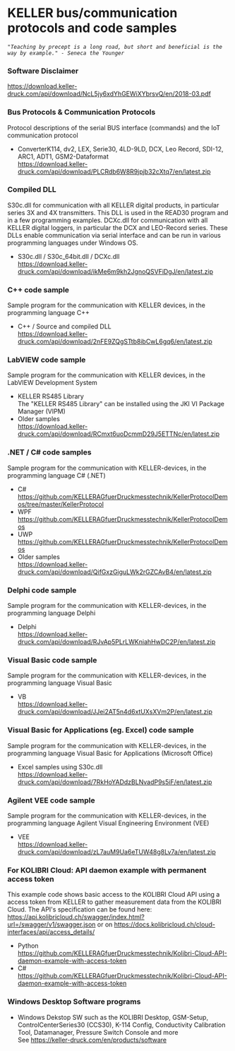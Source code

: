 # KELLER bus/communication protocols and code samples 

*`"Teaching by precept is a long road, but short and beneficial is the way by example." - Seneca the Younger`*

### Software Disclaimer  
https://download.keller-druck.com/api/download/NcL5jy6xdYhGEWiXYbrsvQ/en/2018-03.pdf

### Bus Protocols & Communication Protocols
Protocol descriptions of the serial BUS interface (commands) and the IoT communication protocol  

- ConverterK114, dv2, LEX, Serie30, 4LD-9LD, DCX, Leo Record, SDI-12, ARC1, ADT1, GSM2-Dataformat  
https://download.keller-druck.com/api/download/PLCRdb6W8R9jpjb32cXtq7/en/latest.zip

### Compiled DLL 
S30c.dll for communication with all KELLER digital products, in particular series 3X and 4X transmitters. This DLL is used in the READ30 program and in a few programming examples.
DCXc.dll for communication with all KELLER digital loggers, in particular the DCX and LEO-Record series.
These DLLs enable communication via serial interface and can be run in various programming languages under Windows OS.

- S30c.dll / S30c_64bit.dll / DCXc.dll  
https://download.keller-druck.com/api/download/ikMe6m9kh2JgnoQSVFiDgJ/en/latest.zip

### C++ code sample
Sample program for the communication with KELLER devices, in the programming language C++  

- C++ / Source and compiled DLL  
https://download.keller-druck.com/api/download/2nFE9ZQgSTtb8ibCwL6gq6/en/latest.zip

### LabVIEW code sample
Sample program for the communication with KELLER devices, in the LabVIEW Development System  
- KELLER RS485 Library  
The "KELLER RS485 Library" can be installed using the JKI VI Package Manager (VIPM)
- Older samples  
https://download.keller-druck.com/api/download/RCmxt6uoDcmmD29J5ETTNc/en/latest.zip  

### .NET / C# code samples
Sample program for the communication with KELLER-devices, in the programming language C# (.NET)  
- C#  
https://github.com/KELLERAGfuerDruckmesstechnik/KellerProtocolDemos/tree/master/KellerProtocol
- WPF  
https://github.com/KELLERAGfuerDruckmesstechnik/KellerProtocolDemos
- UWP  
https://github.com/KELLERAGfuerDruckmesstechnik/KellerProtocolDemos
- Older samples  
https://download.keller-druck.com/api/download/QifGxzGiguLWk2rGZCAvB4/en/latest.zip

### Delphi code sample
Sample program for the communication with KELLER-devices, in the programming language Delphi
- Delphi  
https://download.keller-druck.com/api/download/RJvAp5PLrLWKniahHwDC2P/en/latest.zip

### Visual Basic code sample
Sample program for the communication with KELLER-devices, in the programming language Visual Basic  
- VB  
https://download.keller-druck.com/api/download/JJei2AT5n4d6xtUXsXVm2P/en/latest.zip

### Visual Basic for Applications (eg. Excel) code sample
Sample program for the communication with KELLER-devices, in the programming language Visual Basic for Applications (Microsoft Office)  
- Excel samples using S30c.dll  
https://download.keller-druck.com/api/download/7RkHoYADdzBLNvadP9s5iF/en/latest.zip

### Agilent VEE code sample
Sample program for the communication with KELLER-devices, in the programming language Agilent Visual Engineering Environment (VEE)  
- VEE  
https://download.keller-druck.com/api/download/zL7auM9Ua6eTUW48g8Lv7a/en/latest.zip

### For KOLIBRI Cloud: API daemon example with permanent access token
This example code shows basic access to the KOLIBRI Cloud API using a access token from KELLER to gather measurement data from the KOLIBRI Cloud. The API's specification can be found here: https://api.kolibricloud.ch/swagger/index.html?url=/swagger/v1/swagger.json or
on https://docs.kolibricloud.ch/cloud-interfaces/api/access_details/
- Python  
https://github.com/KELLERAGfuerDruckmesstechnik/Kolibri-Cloud-API-daemon-example-with-access-token
- C#  
https://github.com/KELLERAGfuerDruckmesstechnik/Kolibri-Cloud-API-daemon-example-with-access-token

### Windows Desktop Software programs
- Windows Dekstop SW such as the KOLIBRI Desktop, GSM-Setup, ControlCenterSeries30 (CCS30), K-114 Config, Conductivity Calibration Tool, Datamanager, Pressure Switch Console and more  
See https://keller-druck.com/en/products/software
